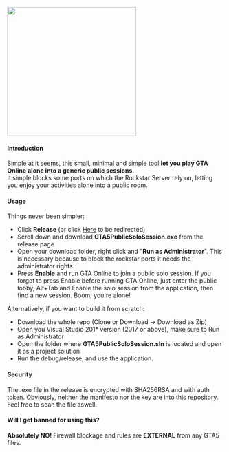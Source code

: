 <img src="https://i.ibb.co/YddMX3Z/gta.jpg" width="300"><br>

#### Introduction
Simple at it seems, this small, minimal and simple tool <b>let you play GTA Online alone into a generic public sessions.</b><br>
It simple blocks some ports on which the Rockstar Server rely on, letting you enjoy your activities alone into a public room.<br>

#### Usage
Things never been simpler:
* Click <b>Release</b> (or click [Here](https://github.com/Asynchronousx/GTA5-Online-Public-Solo-Session/releases) to be redirected)
* Scroll down and download <b>GTA5PublicSoloSession.exe</b> from the release page
* Open your download folder, right click and "<b>Run as Administrator</b>". This is necessary because to block the rockstar ports it needs the administrator rights.
* Press <b>Enable</b> and run GTA Online to join a public solo session. If you forgot to press Enable before running GTA:Online, just enter the public lobby, Alt+Tab and Enable the solo session from the application, then find a new session. Boom, you're alone!<br>

Alternatively, if you want to build it from scratch:
* Download the whole repo (Clone or Download -> Download as Zip)
* Open you Visual Studio 201* version (2017 or above), make sure to </b>Run as Administrator</b>
* Open the folder where <b>GTA5PublicSoloSession.sln</b> is located and open it as a project solution
* Run the debug/release, and use the application.


#### Security
The .exe file in the release is encrypted with SHA256RSA and with auth token. Obviously, neither the manifesto nor the key are into this repository. Feel free to scan the file aswell.

#### Will I get banned for using this?
<b>Absolutely NO!</b> Firewall blockage and rules are <b>EXTERNAL</b> from any GTA5 files.
